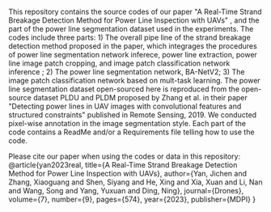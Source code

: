 This repository contains the source codes of our paper "A Real-Time Strand Breakage Detection Method for Power Line Inspection with UAVs" , and the part of the power line segmentation dataset used in the experiments. The codes include three parts: 1) The overall pipe line of the strand breakage detection method proposed in the paper, which integrages the procedures of power line segmentation network inferece, power line extraction, power line image patch cropping, and image patch classification network inference ; 2) The power line segmentation network, BA-NetV2; 3) The image patch classification network based on mult-task learning. The power line segmentation dataset open-sourced here is reproduced from the open-source dataset PLDU and PLDM proposed by Zhang et al. in their paper "Detecting power lines in UAV images with convolutional features and structured constraints" published in Remote Sensing, 2019. We conducted pixel-wise annotation in the image segmentation style. Each part of the code contains a ReadMe and/or a Requirements file telling how to use the code.

Please cite our paper when using the codes or data in this repository:
@article{yan2023real,
  title={A Real-Time Strand Breakage Detection Method for Power Line Inspection with UAVs},
  author={Yan, Jichen and Zhang, Xiaoguang and Shen, Siyang and He, Xing and Xia, Xuan and Li, Nan and Wang, Song and Yang, Yuxuan and Ding, Ning},
  journal={Drones},
  volume={7},
  number={9},
  pages={574},
  year={2023},
  publisher={MDPI}
}



